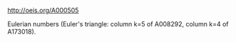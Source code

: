http://oeis.org/A000505

Eulerian numbers (Euler's triangle: column k=5 of A008292, column k=4 of A173018).
